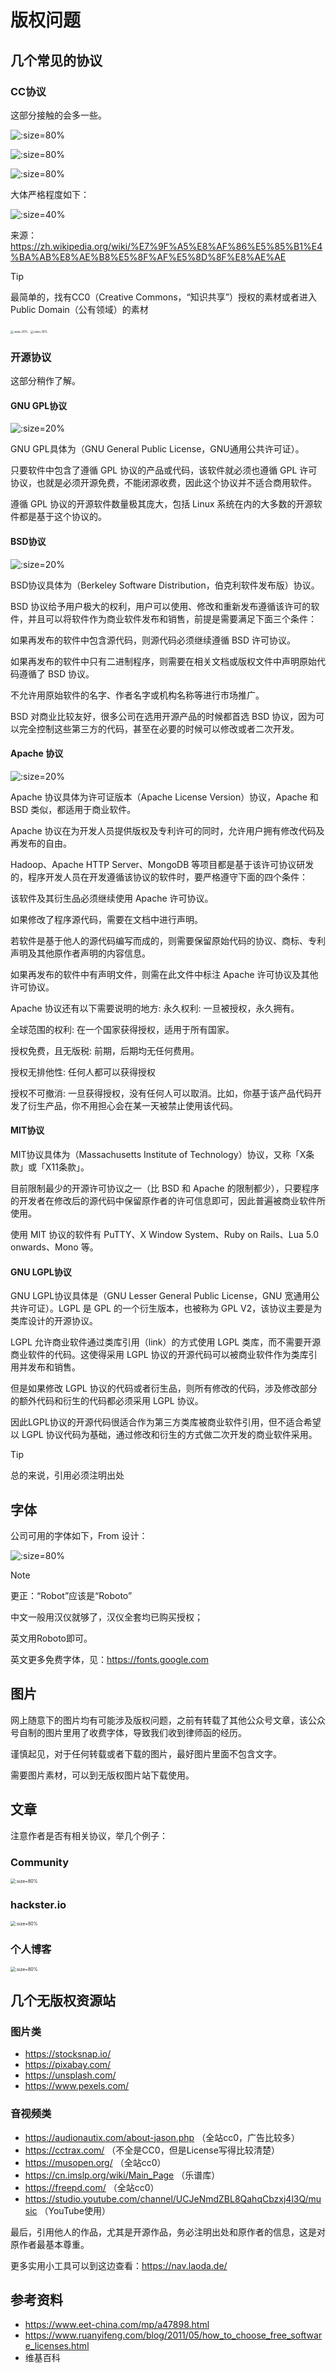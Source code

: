 # 版权问题
## 几个常见的协议

### CC协议

这部分接触的会多一些。

<img src="https://img.laoda.de/i/2023/06/28/p0a325-0.webp" title=":size=80%"  />



![](https://img.laoda.de/i/2023/06/28/p0eh2d-0.webp ':size=80%')

![](https://img.laoda.de/i/2023/06/28/p0gi3w-0.webp ':size=80%')

大体严格程度如下：


![](https://img.laoda.de/i/2023/06/28/p0i1cb-0.webp ':size=40%')


来源：https://zh.wikipedia.org/wiki/%E7%9F%A5%E8%AF%86%E5%85%B1%E4%BA%AB%E8%AE%B8%E5%8F%AF%E5%8D%8F%E8%AE%AE


> [!TIP]
> 最简单的，找有CC0（Creative Commons，“知识共享”）授权的素材或者进入Public Domain（公有领域）的素材

<img src="https://img.laoda.de/i/2023/06/28/p0jwzk-0.webp" title=":size=10%" style="zoom:33%;" />

<img src="https://img.laoda.de/i/2023/06/28/p0ub0c-0.webp" title=":size=10%" style="zoom:33%;" />


### 开源协议



这部分稍作了解。

#### GNU GPL协议



![](https://img.laoda.de/i/2023/06/28/p0w7bo-0.webp ':size=20%')



GNU GPL具体为（GNU General Public License，GNU通用公共许可证）。

只要软件中包含了遵循 GPL 协议的产品或代码，该软件就必须也遵循 GPL 许可协议，也就是必须开源免费，不能闭源收费，因此这个协议并不适合商用软件。

遵循 GPL 协议的开源软件数量极其庞大，包括 Linux 系统在内的大多数的开源软件都是基于这个协议的。



#### BSD协议


![](https://img.laoda.de/i/2023/06/28/p0xjmg-0.webp ':size=20%')


BSD协议具体为（Berkeley Software Distribution，伯克利软件发布版）协议。

BSD 协议给予用户极大的权利，用户可以使用、修改和重新发布遵循该许可的软件，并且可以将软件作为商业软件发布和销售，前提是需要满足下面三个条件：

如果再发布的软件中包含源代码，则源代码必须继续遵循 BSD 许可协议。

如果再发布的软件中只有二进制程序，则需要在相关文档或版权文件中声明原始代码遵循了 BSD 协议。

不允许用原始软件的名字、作者名字或机构名称等进行市场推广。

BSD 对商业比较友好，很多公司在选用开源产品的时候都首选 BSD 协议，因为可以完全控制这些第三方的代码，甚至在必要的时候可以修改或者二次开发。



#### Apache 协议



![](https://img.laoda.de/i/2023/06/28/p0ymcw-0.webp ':size=20%')

Apache 协议具体为许可证版本（Apache License Version）协议，Apache 和 BSD 类似，都适用于商业软件。

Apache 协议在为开发人员提供版权及专利许可的同时，允许用户拥有修改代码及再发布的自由。

Hadoop、Apache HTTP Server、MongoDB 等项目都是基于该许可协议研发的，程序开发人员在开发遵循该协议的软件时，要严格遵守下面的四个条件：

该软件及其衍生品必须继续使用 Apache 许可协议。

如果修改了程序源代码，需要在文档中进行声明。

若软件是基于他人的源代码编写而成的，则需要保留原始代码的协议、商标、专利声明及其他原作者声明的内容信息。

如果再发布的软件中有声明文件，则需在此文件中标注 Apache 许可协议及其他许可协议。

Apache 协议还有以下需要说明的地方: 永久权利: 一旦被授权，永久拥有。

全球范围的权利: 在一个国家获得授权，适用于所有国家。

授权免费，且无版税: 前期，后期均无任何费用。

授权无排他性: 任何人都可以获得授权

授权不可撤消: 一旦获得授权，没有任何人可以取消。比如，你基于该产品代码开发了衍生产品，你不用担心会在某一天被禁止使用该代码。



#### MIT协议

MIT协议具体为（Massachusetts Institute of Technology）协议，又称「X条款」或「X11条款」。

目前限制最少的开源许可协议之一（比 BSD 和 Apache 的限制都少），只要程序的开发者在修改后的源代码中保留原作者的许可信息即可，因此普遍被商业软件所使用。

使用 MIT 协议的软件有 PuTTY、X Window System、Ruby on Rails、Lua 5.0 onwards、Mono 等。



#### GNU LGPL协议

GNU LGPL协议具体是（GNU Lesser General Public License，GNU 宽通用公共许可证）。LGPL 是 GPL 的一个衍生版本，也被称为 GPL V2，该协议主要是为类库设计的开源协议。

LGPL 允许商业软件通过类库引用（link）的方式使用 LGPL 类库，而不需要开源商业软件的代码。这使得采用 LGPL 协议的开源代码可以被商业软件作为类库引用并发布和销售。

但是如果修改 LGPL 协议的代码或者衍生品，则所有修改的代码，涉及修改部分的额外代码和衍生的代码都必须采用 LGPL 协议。

因此LGPL协议的开源代码很适合作为第三方类库被商业软件引用，但不适合希望以 LGPL 协议代码为基础，通过修改和衍生的方式做二次开发的商业软件采用。

> [!TIP]
> 总的来说，引用必须注明出处

## 字体


公司可用的字体如下，From 设计：



![](https://img.laoda.de/i/2023/06/28/p10228-0.webp ':size=80%')


> [!NOTE]
> 更正：“Robot”应该是“Roboto”



中文一般用汉仪就够了，汉仪全套均已购买授权；

英文用Roboto即可。

英文更多免费字体，见：https://fonts.google.com



## 图片

网上随意下的图片均有可能涉及版权问题，之前有转载了其他公众号文章，该公众号自制的图片里用了收费字体，导致我们收到律师函的经历。

谨慎起见，对于任何转载或者下载的图片，最好图片里面不包含文字。

需要图片素材，可以到无版权图片站下载使用。


## 文章

注意作者是否有相关协议，举几个例子：

### Community



<img src="https://img.laoda.de/i/2023/06/28/p127in-0.webp" title=":size=80%" style="zoom:50%;" />

### hackster.io



<img src="https://img.laoda.de/i/2023/06/28/p13uzk-0.webp" title=":size=80%" style="zoom:50%;" />


### 个人博客



<img src="https://img.laoda.de/i/2023/06/28/p15mem-0.webp" title=":size=80%" style="zoom:50%;" />


## 几个无版权资源站


### 图片类

- https://stocksnap.io/
- https://pixabay.com/
- https://unsplash.com/
- https://www.pexels.com/

### 音视频类

- https://audionautix.com/about-jason.php （全站cc0，广告比较多）
- https://cctrax.com/ （不全是CC0，但是License写得比较清楚）
- https://musopen.org/ （全站cc0）
- https://cn.imslp.org/wiki/Main_Page （乐谱库）
- https://freepd.com/ （全站cc0）
- https://studio.youtube.com/channel/UCJeNmdZBL8QahqCbzxj4l3Q/music （YouTube使用）



最后，引用他人的作品，尤其是开源作品，务必注明出处和原作者的信息，这是对原作者最基本尊重。

更多实用小工具可以到这边查看：https://nav.laoda.de/

## 参考资料



- https://www.eet-china.com/mp/a47898.html
- https://www.ruanyifeng.com/blog/2011/05/how_to_choose_free_software_licenses.html
- 维基百科

